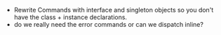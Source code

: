 - Rewrite Commands with interface and singleton objects so you don't have the class + instance declarations.
- do we really need the error commands or can we dispatch inline?
